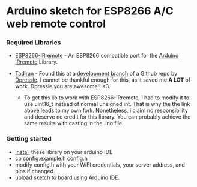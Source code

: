 # Arduino sketch for ESP8266 A/C web remote control

### Required Libraries
* [ESP8266-IRremote](https://github.com/markszabo/IRremoteESP8266) - An ESP8266 compatible port for the [Arduino IRremote](https://github.com/z3t0/Arduino-IRremote) Library.
* [Tadiran](https://github.com/Zappatta/MySensors/tree/master/AcControl/Library) - Found this at a [development branch](https://github.com/dpressle/MySensors/tree/Development/AcControl/Library) of a Github repo by [Dpressle](https://github.com/dpressle). I cannot be thankful enough for this, as it saved me __A LOT__ of work. Dpressle you are awesome!! <3. 

    * To get this lib to work with ESP8266-IRremote, I had to modify it to use uint16_t instead of normal unsigned int. That is why the the link above leads to my own fork. Nonetheless, i claim no responsibility and deserve no credit for this library. You can probably achieve the same results with casting in the .ino file.
    
### Getting started    
* [Install](https://www.arduino.cc/en/Guide/Libraries) these library on your arduino IDE
* cp config.example.h config.h
* modify config.h with your WiFI credentials, your server address, and pins if changed.
* upload sketch to board using Arduino IDE.


